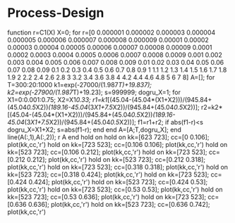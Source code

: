 # Process-Design
function r=C1(X) 
X=0; 
for r=[0 0.000001 0.000002 0.000003 0.000004 0.000005 0.000006 0.000007 0.000008 0.000009 0.00001 0.00002 0.00003 0.00004 0.00005 0.00006 0.00007 0.00008 0.00009 0.0001 0.0002 0.0003 0.0004 0.0005 0.0006 0.0007 0.0008 0.0009 0.001 0.002 0.003 0.004 0.005 0.006 0.007 0.008 0.009 0.01 0.02 0.03 0.04 0.05 0.06 0.07 0.08 0.09 0.1 0.2 0.3 0.4 0.5 0.6 0.7 0.8 0.9 1 1.1 1.2 1.3 1.4 1.5 1.6 1.7 1.8 1.9 2 2.2 2.4 2.6 2.8 3 3.2 3.4 3.6 3.8 4 4.2 4.4 4.6 4.8 5 6 7 8]
    A=[];
    for T=300:20:1000
        k1=exp(-27000/(1.987*T)+19.837);
        k2=exp(-27900/(1.987*T)+19.23);
    s=999999;
    dogru_X=1;
        for X1=0:0.001:0.75;
            X2=X1*0.33;
            r1=k1*[(45.04-(45.04*(X1+X2)))/(945.84+(45.04*0.5*X2))*(189.16-45.04*(3*X1+7.5*X2))/(945.84+(45.04*0.5*X2))];
            r2=k2*[(45.04-(45.04*(X1+X2)))/(945.84+(45.04*0.5*X2))*(189.16-45.04*(3*X1+7.5*X2))/(945.84+(45.04*0.5*X2))];
            f1=r1+r2;
            if abs(f1-r)<s
                dogru_X=X1+X2;
                s=abs(f1-r);
            end
        end
       A=[A;T,dogru_X];
   end
   line(A(:,1),A(:,2));
   r
   A
end
hold on
hold on
kk=[623 723];
cc=[0 0.106];
plot(kk,cc,'r')
hold on
kk=[723 523];
cc=[0.106 0.106];
plot(kk,cc,'r')
hold on
kk=[523 723];
cc=[0.106 0.212];
plot(kk,cc,'r')
hold on
kk=[723 523];
cc=[0.212 0.212];
plot(kk,cc,'r')
hold on
kk=[523 723];
cc=[0.212 0.318];
plot(kk,cc,'r')
hold on
kk=[723 523];
cc=[0.318 0.318];
plot(kk,cc,'r')
hold on
kk=[523 723];
cc=[0.318 0.424];
plot(kk,cc,'r')
hold on
kk=[723 523];
cc=[0.424 0.424];
plot(kk,cc,'r')
hold on
kk=[523 723];
cc=[0.424 0.53];
plot(kk,cc,'r')
hold on
kk=[723 523];
cc=[0.53 0.53];
plot(kk,cc,'r')
hold on
kk=[523 723];
cc=[0.53 0.636];
plot(kk,cc,'r')
hold on
kk=[723 523];
cc=[0.636 0.636];
plot(kk,cc,'r')
hold on
kk=[523 723];
cc=[0.636 0.742];
plot(kk,cc,'r')
